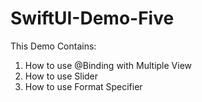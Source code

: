 # SwiftUI-Demo-Five

This Demo Contains:

1. How to use @Binding with Multiple View
2. How to use Slider
3. How to use Format Specifier
